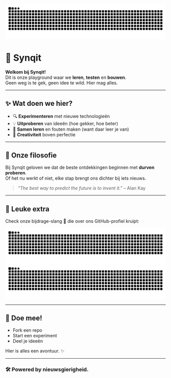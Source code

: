 ![Snake dark](https://raw.githubusercontent.com/synqit/synqit/output/github-contribution-grid-snake-dark.svg#gh-dark-mode-only)

# 🚀 Synqit

**Welkom bij Synqit!**  
Dit is onze playground waar we **leren**, **testen** en **bouwen**.  
Geen weg is te gek, geen idee te wild. Hier mag alles.  

---

## ✨ Wat doen we hier?

- 🔍 **Experimenteren** met nieuwe technologieën  
- 💡 **Uitproberen** van ideeën (hoe gekker, hoe beter)  
- 🧩 **Samen leren** en fouten maken (want daar leer je van)  
- 🎨 **Creativiteit** boven perfectie  

---

## 🌱 Onze filosofie
Bij Synqit geloven we dat de beste ontdekkingen beginnen met **durven proberen**.  
Of het nu werkt of niet, elke stap brengt ons dichter bij iets nieuws.  

> *"The best way to predict the future is to invent it."* – Alan Kay

---

## 🐍 Leuke extra
Check onze bijdrage-slang 🐍 die over ons GitHub-profiel kruipt:  

![Snake light](https://raw.githubusercontent.com/synqit/synqit/output/github-contribution-grid-snake.svg)
![Snake dark](https://raw.githubusercontent.com/synqit/synqit/output/github-contribution-grid-snake-dark.svg#gh-dark-mode-only)

---

## 🤝 Doe mee!
- Fork een repo  
- Start een experiment  
- Deel je ideeën  

Hier is alles een avontuur. ✨

---

### 🛠️ Powered by nieuwsgierigheid. 

